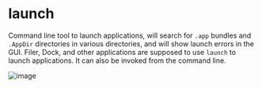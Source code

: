 # launch

Command line tool to launch applications, will search for `.app` bundles and `.AppDir` directories in various directories, and will show launch errors in the GUI. Filer, Dock, and other applications are supposed to use `launch` to launch applications. It can also be invoked from the command line.

![image](https://user-images.githubusercontent.com/2480569/96020556-84039f80-0e4e-11eb-9a43-dd21b28e209b.png)

